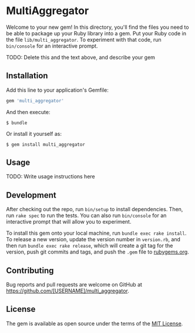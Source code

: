 # MultiAggregator

Welcome to your new gem! In this directory, you'll find the files you need to be able to package up your Ruby library into a gem. Put your Ruby code in the file `lib/multi_aggregator`. To experiment with that code, run `bin/console` for an interactive prompt.

TODO: Delete this and the text above, and describe your gem

## Installation

Add this line to your application's Gemfile:

```ruby
gem 'multi_aggregator'
```

And then execute:

    $ bundle

Or install it yourself as:

    $ gem install multi_aggregator

## Usage

TODO: Write usage instructions here

## Development

After checking out the repo, run `bin/setup` to install dependencies. Then, run `rake spec` to run the tests. You can also run `bin/console` for an interactive prompt that will allow you to experiment.

To install this gem onto your local machine, run `bundle exec rake install`. To release a new version, update the version number in `version.rb`, and then run `bundle exec rake release`, which will create a git tag for the version, push git commits and tags, and push the `.gem` file to [rubygems.org](https://rubygems.org).

## Contributing

Bug reports and pull requests are welcome on GitHub at https://github.com/[USERNAME]/multi_aggregator.

## License

The gem is available as open source under the terms of the [MIT License](http://opensource.org/licenses/MIT).

